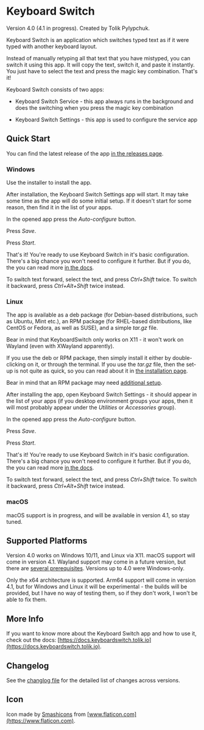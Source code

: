 # Keyboard Switch

Version 4.0 (4.1 in progress). Created by Tolik Pylypchuk.

Keyboard Switch is an application which switches typed text as if it were typed with another keyboard layout.

Instead of manually retyping all that text that you have mistyped, you can switch it using this app. It will copy the
text, switch it, and paste it instantly. You just have to select the text and press the magic key combination.
That's it!

Keyboard Switch consists of two apps:

- Keyboard Switch Service - this app always runs in the background and does the switching when you press the magic key
combination

- Keyboard Switch Settings - this app is used to configure the service app

## Quick Start

You can find the latest release of the app [in the releases page](https://github.com/TolikPylypchuk/KeyboardSwitch/releases).

### Windows

Use the installer to install the app.

After installation, the Keyboard Switch Settings app will start. It may take some time as the app will do some initial
setup. If it doesn't start for some reason, then find it in the list of your apps.

In the opened app press the _Auto-configure_ button.

Press _Save_.

Press _Start_.

That's it! You're ready to use Keyboard Switch in it's basic configuration. There's a big chance you won't need to
configure it further. But if you do, the you can read more [in the docs](https://docs.keyboardswitch.tolik.io/).

To switch text forward, select the text, and press _Ctrl+Shift_ twice. To switch it backward, press _Ctrl+Alt+Shift_
twice instead.

### Linux

The app is available as a deb package (for Debian-based distributions, such as Ubuntu, Mint etc.), an RPM package (for
RHEL-based distributions, like CentOS or Fedora, as well as SUSE), and a simple _tar.gz_ file.

Bear in mind that KeyboardSwitch only works on X11 - it won't work on Wayland (even with XWayland apparently).

If you use the deb or RPM package, then simply install it either by double-clicking on it, or through the terminal. If
you use the _tar.gz_ file, then the set-up is not quite as quick, so you can read about it in
[the installation page](https://docs.keyboardswitch.tolik.io/usage-guides/installation#linux).

Bear in mind that an RPM package may need
[additional setup](https://docs.keyboardswitch.tolik.io/usage-guides/installation#linux).

After installing the app, open Keyboard Switch Settings - it should appear in the list of your apps (if you desktop
environment groups your apps, then it will most probably appear under the _Utilities_ or _Accessories_ group).

In the opened app press the _Auto-configure_ button.

Press _Save_.

Press _Start_.

That's it! You're ready to use Keyboard Switch in it's basic configuration. There's a big chance you won't need to
configure it further. But if you do, the you can read more [in the docs](https://docs.keyboardswitch.tolik.io/).

To switch text forward, select the text, and press _Ctrl+Shift_ twice. To switch it backward, press _Ctrl+Alt+Shift_
twice instead.

### macOS

macOS support is in progress, and will be available in version 4.1, so stay tuned.

## Supported Platforms

Version 4.0 works on Windows 10/11, and Linux via X11. macOS support will come in version 4.1. Wayland support may come
in a future version, but there are [several prerequisites](https://github.com/TolikPylypchuk/KeyboardSwitch/issues/54).
Versions up to 4.0 were Windows-only.

Only the x64 architecture is supported. Arm64 support will come in version 4.1, but for Windows and Linux it will be
experimental - the builds will be provided, but I have no way of testing them, so if they don't work, I won't be able to
fix them.

## More Info

If you want to know more about the Keyboard Switch app and how to use it, check out the docs:
[https://docs.keyboardswitch.tolik.io](https://docs.keyboardswitch.tolik.io).

## Changelog

See the [changlog file](https://github.com/TolikPylypchuk/KeyboardSwitch/blob/master/CHANGELOG.md) for the detailed list
of changes across versions.

## Icon

Icon made by [Smashicons](https://smashicons.com) from [www.flaticon.com](https://www.flaticon.com).
